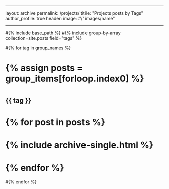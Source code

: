 ___
layout: archive
permalink: /projects/
titile: "Projects posts by Tags" 
author_profile: true
header: 
    image: #/"images/name"
___

#{% include base_path %}
#{% include group-by-array collection=site.posts field="tags" %}

#{% for tag in group_names %}
#    {% assign posts = group_items[forloop.index0] %}
#    <h2 id="{{ tag | slugify }}" class="archive_subtitle">{{ tag }}</h2>
#    {% for post in posts %}
#        {% include archive-single.html %}
#    {% endfor %}
#{% endfor %}

